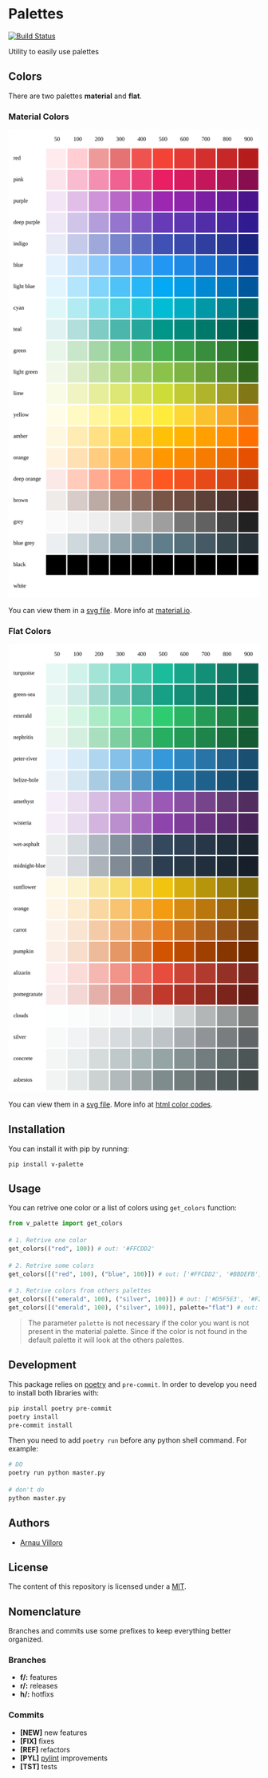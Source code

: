 # Palettes
[![Build Status](https://travis-ci.com/villoro/v-palette.svg?branch=master)](https://travis-ci.com/villoro/v-palette)

Utility to easily use palettes

## Colors

There are two palettes **material** and **flat**.

### Material Colors
<img src="https://raw.githubusercontent.com/villoro/v-palette/master/assets/material_grid.svg?sanitize=true">

You can view them in a [svg file](https://github.com/villoro/v-palette/blob/master/assets/material_grid.svg). More info at [material.io](https://material.io/design/color/the-color-system.html#color-usage-palettes).

### Flat Colors
<img src="https://raw.githubusercontent.com/villoro/v-palette/master/assets/flat_grid.svg?sanitize=true">

You can view them in a [svg file](https://github.com/villoro/v-palette/blob/master/assets/flat_grid.svg). More info at [html color codes](https://htmlcolorcodes.com/color-chart/flat-design-color-chart/).

## Installation

You can install it with pip by running:

    pip install v-palette


## Usage

You can retrive one color or a list of colors using `get_colors` function:

```python
from v_palette import get_colors

# 1. Retrive one color
get_colors(("red", 100)) # out: '#FFCDD2'

# 2. Retrive some colors
get_colors([("red", 100), ("blue", 100)]) # out: ['#FFCDD2', '#BBDEFB']

# 3. Retrive colors from others palettes
get_colors([("emerald", 100), ("silver", 100)]) # out: ['#D5F5E3', '#F2F3F4']
get_colors([("emerald", 100), ("silver", 100)], palette="flat") # out: ['#D5F5E3', '#F2F3F4']
```

> The parameter `palette` is not necessary if the color you want is not present in the material palette. Since if the color is not found in the default palette it will look at the others palettes.

## Development

This package relies on [poetry](https://villoro.com/post/poetry) and `pre-commit`. In order to develop you need to install both libraries with:

```sh
pip install poetry pre-commit
poetry install
pre-commit install
```

Then you need to add `poetry run` before any python shell command. For example:

```sh
# DO
poetry run python master.py

# don't do
python master.py
```

## Authors
* [Arnau Villoro](https://villoro.com)

## License
The content of this repository is licensed under a [MIT](https://opensource.org/licenses/MIT).

## Nomenclature
Branches and commits use some prefixes to keep everything better organized.

### Branches
* **f/:** features
* **r/:** releases
* **h/:** hotfixs

### Commits
* **[NEW]** new features
* **[FIX]** fixes
* **[REF]** refactors
* **[PYL]** [pylint](https://www.pylint.org/) improvements
* **[TST]** tests
